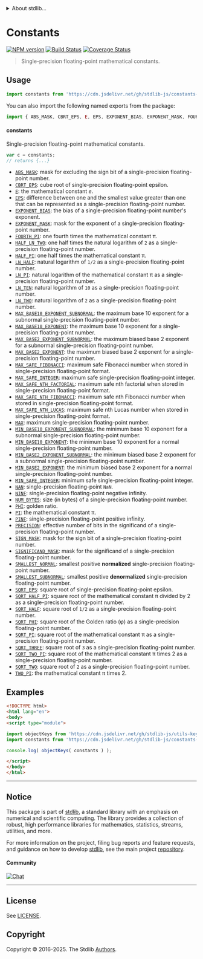 <!--

@license Apache-2.0

Copyright (c) 2021 The Stdlib Authors.

Licensed under the Apache License, Version 2.0 (the "License");
you may not use this file except in compliance with the License.
You may obtain a copy of the License at

   http://www.apache.org/licenses/LICENSE-2.0

Unless required by applicable law or agreed to in writing, software
distributed under the License is distributed on an "AS IS" BASIS,
WITHOUT WARRANTIES OR CONDITIONS OF ANY KIND, either express or implied.
See the License for the specific language governing permissions and
limitations under the License.

-->


<details>
  <summary>
    About stdlib...
  </summary>
  <p>We believe in a future in which the web is a preferred environment for numerical computation. To help realize this future, we've built stdlib. stdlib is a standard library, with an emphasis on numerical and scientific computation, written in JavaScript (and C) for execution in browsers and in Node.js.</p>
  <p>The library is fully decomposable, being architected in such a way that you can swap out and mix and match APIs and functionality to cater to your exact preferences and use cases.</p>
  <p>When you use stdlib, you can be absolutely certain that you are using the most thorough, rigorous, well-written, studied, documented, tested, measured, and high-quality code out there.</p>
  <p>To join us in bringing numerical computing to the web, get started by checking us out on <a href="https://github.com/stdlib-js/stdlib">GitHub</a>, and please consider <a href="https://opencollective.com/stdlib">financially supporting stdlib</a>. We greatly appreciate your continued support!</p>
</details>

# Constants

[![NPM version][npm-image]][npm-url] [![Build Status][test-image]][test-url] [![Coverage Status][coverage-image]][coverage-url] <!-- [![dependencies][dependencies-image]][dependencies-url] -->

> Single-precision floating-point mathematical constants.



<section class="usage">

## Usage

```javascript
import constants from 'https://cdn.jsdelivr.net/gh/stdlib-js/constants-float32@esm/index.mjs';
```

You can also import the following named exports from the package:

```javascript
import { ABS_MASK, CBRT_EPS, E, EPS, EXPONENT_BIAS, EXPONENT_MASK, FOURTH_PI, HALF_LN_TWO, HALF_PI, LN_HALF, LN_PI, LN_TEN, LN_TWO, MAX, MAX_BASE10_EXPONENT, MAX_BASE10_EXPONENT_SUBNORMAL, MAX_BASE2_EXPONENT, MAX_BASE2_EXPONENT_SUBNORMAL, MAX_SAFE_FIBONACCI, MAX_SAFE_INTEGER, MAX_SAFE_NTH_FACTORIAL, MAX_SAFE_NTH_FIBONACCI, MAX_SAFE_NTH_LUCAS, MIN_BASE10_EXPONENT, MIN_BASE10_EXPONENT_SUBNORMAL, MIN_BASE2_EXPONENT, MIN_BASE2_EXPONENT_SUBNORMAL, MIN_SAFE_INTEGER, NAN, NINF, NUM_BYTES, PHI, PI, PINF, PRECISION, SIGNIFICAND_MASK, SIGN_MASK, SMALLEST_NORMAL, SMALLEST_SUBNORMAL, SQRT_EPS, SQRT_HALF, SQRT_HALF_PI, SQRT_PHI, SQRT_PI, SQRT_THREE, SQRT_TWO, SQRT_TWO_PI, TWO_PI } from 'https://cdn.jsdelivr.net/gh/stdlib-js/constants-float32@esm/index.mjs';
```

#### constants

Single-precision floating-point mathematical constants.

```javascript
var c = constants;
// returns {...}
```

<!-- <toc pattern="*" > -->

<div class="namespace-toc">

-   <span class="signature">[`ABS_MASK`][@stdlib/constants/float32/abs-mask]</span><span class="delimiter">: </span><span class="description">mask for excluding the sign bit of a single-precision floating-point number.</span>
-   <span class="signature">[`CBRT_EPS`][@stdlib/constants/float32/cbrt-eps]</span><span class="delimiter">: </span><span class="description">cube root of single-precision floating-point epsilon.</span>
-   <span class="signature">[`E`][@stdlib/constants/float32/e]</span><span class="delimiter">: </span><span class="description">the mathematical constant _e_.</span>
-   <span class="signature">[`EPS`][@stdlib/constants/float32/eps]</span><span class="delimiter">: </span><span class="description">difference between one and the smallest value greater than one that can be represented as a single-precision floating-point number.</span>
-   <span class="signature">[`EXPONENT_BIAS`][@stdlib/constants/float32/exponent-bias]</span><span class="delimiter">: </span><span class="description">the bias of a single-precision floating-point number's exponent.</span>
-   <span class="signature">[`EXPONENT_MASK`][@stdlib/constants/float32/exponent-mask]</span><span class="delimiter">: </span><span class="description">mask for the exponent of a single-precision floating-point number.</span>
-   <span class="signature">[`FOURTH_PI`][@stdlib/constants/float32/fourth-pi]</span><span class="delimiter">: </span><span class="description">one fourth times the mathematical constant π.</span>
-   <span class="signature">[`HALF_LN_TWO`][@stdlib/constants/float32/half-ln-two]</span><span class="delimiter">: </span><span class="description">one half times the natural logarithm of `2` as a single-precision floating-point number.</span>
-   <span class="signature">[`HALF_PI`][@stdlib/constants/float32/half-pi]</span><span class="delimiter">: </span><span class="description">one half times the mathematical constant π.</span>
-   <span class="signature">[`LN_HALF`][@stdlib/constants/float32/ln-half]</span><span class="delimiter">: </span><span class="description">natural logarithm of `1/2` as a single-precision floating-point number.</span>
-   <span class="signature">[`LN_PI`][@stdlib/constants/float32/ln-pi]</span><span class="delimiter">: </span><span class="description">natural logarithm of the mathematical constant π as a single-precision floating-point number.</span>
-   <span class="signature">[`LN_TEN`][@stdlib/constants/float32/ln-ten]</span><span class="delimiter">: </span><span class="description">natural logarithm of `10` as a single-precision floating-point number.</span>
-   <span class="signature">[`LN_TWO`][@stdlib/constants/float32/ln-two]</span><span class="delimiter">: </span><span class="description">natural logarithm of `2` as a single-precision floating-point number.</span>
-   <span class="signature">[`MAX_BASE10_EXPONENT_SUBNORMAL`][@stdlib/constants/float32/max-base10-exponent-subnormal]</span><span class="delimiter">: </span><span class="description">the maximum base 10 exponent for a subnormal single-precision floating-point number.</span>
-   <span class="signature">[`MAX_BASE10_EXPONENT`][@stdlib/constants/float32/max-base10-exponent]</span><span class="delimiter">: </span><span class="description">the maximum base 10 exponent for a single-precision floating-point number.</span>
-   <span class="signature">[`MAX_BASE2_EXPONENT_SUBNORMAL`][@stdlib/constants/float32/max-base2-exponent-subnormal]</span><span class="delimiter">: </span><span class="description">the maximum biased base 2 exponent for a subnormal single-precision floating-point number.</span>
-   <span class="signature">[`MAX_BASE2_EXPONENT`][@stdlib/constants/float32/max-base2-exponent]</span><span class="delimiter">: </span><span class="description">the maximum biased base 2 exponent for a single-precision floating-point number.</span>
-   <span class="signature">[`MAX_SAFE_FIBONACCI`][@stdlib/constants/float32/max-safe-fibonacci]</span><span class="delimiter">: </span><span class="description">maximum safe Fibonacci number when stored in single-precision floating-point format.</span>
-   <span class="signature">[`MAX_SAFE_INTEGER`][@stdlib/constants/float32/max-safe-integer]</span><span class="delimiter">: </span><span class="description">maximum safe single-precision floating-point integer.</span>
-   <span class="signature">[`MAX_SAFE_NTH_FACTORIAL`][@stdlib/constants/float32/max-safe-nth-factorial]</span><span class="delimiter">: </span><span class="description">maximum safe nth factorial when stored in single-precision floating-point format.</span>
-   <span class="signature">[`MAX_SAFE_NTH_FIBONACCI`][@stdlib/constants/float32/max-safe-nth-fibonacci]</span><span class="delimiter">: </span><span class="description">maximum safe nth Fibonacci number when stored in single-precision floating-point format.</span>
-   <span class="signature">[`MAX_SAFE_NTH_LUCAS`][@stdlib/constants/float32/max-safe-nth-lucas]</span><span class="delimiter">: </span><span class="description">maximum safe nth Lucas number when stored in single-precision floating-point format.</span>
-   <span class="signature">[`MAX`][@stdlib/constants/float32/max]</span><span class="delimiter">: </span><span class="description">maximum single-precision floating-point number.</span>
-   <span class="signature">[`MIN_BASE10_EXPONENT_SUBNORMAL`][@stdlib/constants/float32/min-base10-exponent-subnormal]</span><span class="delimiter">: </span><span class="description">the minimum base 10 exponent for a subnormal single-precision floating-point number.</span>
-   <span class="signature">[`MIN_BASE10_EXPONENT`][@stdlib/constants/float32/min-base10-exponent]</span><span class="delimiter">: </span><span class="description">the minimum base 10 exponent for a normal single-precision floating-point number.</span>
-   <span class="signature">[`MIN_BASE2_EXPONENT_SUBNORMAL`][@stdlib/constants/float32/min-base2-exponent-subnormal]</span><span class="delimiter">: </span><span class="description">the minimum biased base 2 exponent for a subnormal single-precision floating-point number.</span>
-   <span class="signature">[`MIN_BASE2_EXPONENT`][@stdlib/constants/float32/min-base2-exponent]</span><span class="delimiter">: </span><span class="description">the minimum biased base 2 exponent for a normal single-precision floating-point number.</span>
-   <span class="signature">[`MIN_SAFE_INTEGER`][@stdlib/constants/float32/min-safe-integer]</span><span class="delimiter">: </span><span class="description">minimum safe single-precision floating-point integer.</span>
-   <span class="signature">[`NAN`][@stdlib/constants/float32/nan]</span><span class="delimiter">: </span><span class="description">single-precision floating-point `NaN`.</span>
-   <span class="signature">[`NINF`][@stdlib/constants/float32/ninf]</span><span class="delimiter">: </span><span class="description">single-precision floating-point negative infinity.</span>
-   <span class="signature">[`NUM_BYTES`][@stdlib/constants/float32/num-bytes]</span><span class="delimiter">: </span><span class="description">size (in bytes) of a single-precision floating-point number.</span>
-   <span class="signature">[`PHI`][@stdlib/constants/float32/phi]</span><span class="delimiter">: </span><span class="description">golden ratio.</span>
-   <span class="signature">[`PI`][@stdlib/constants/float32/pi]</span><span class="delimiter">: </span><span class="description">the mathematical constant π.</span>
-   <span class="signature">[`PINF`][@stdlib/constants/float32/pinf]</span><span class="delimiter">: </span><span class="description">single-precision floating-point positive infinity.</span>
-   <span class="signature">[`PRECISION`][@stdlib/constants/float32/precision]</span><span class="delimiter">: </span><span class="description">effective number of bits in the significand of a single-precision floating-point number.</span>
-   <span class="signature">[`SIGN_MASK`][@stdlib/constants/float32/sign-mask]</span><span class="delimiter">: </span><span class="description">mask for the sign bit of a single-precision floating-point number.</span>
-   <span class="signature">[`SIGNIFICAND_MASK`][@stdlib/constants/float32/significand-mask]</span><span class="delimiter">: </span><span class="description">mask for the significand of a single-precision floating-point number.</span>
-   <span class="signature">[`SMALLEST_NORMAL`][@stdlib/constants/float32/smallest-normal]</span><span class="delimiter">: </span><span class="description">smallest positive **normalized** single-precision floating-point number.</span>
-   <span class="signature">[`SMALLEST_SUBNORMAL`][@stdlib/constants/float32/smallest-subnormal]</span><span class="delimiter">: </span><span class="description">smallest positive **denormalized** single-precision floating-point number.</span>
-   <span class="signature">[`SQRT_EPS`][@stdlib/constants/float32/sqrt-eps]</span><span class="delimiter">: </span><span class="description">square root of single-precision floating-point epsilon.</span>
-   <span class="signature">[`SQRT_HALF_PI`][@stdlib/constants/float32/sqrt-half-pi]</span><span class="delimiter">: </span><span class="description">square root of the mathematical constant π divided by 2 as a single-precision floating-point number.</span>
-   <span class="signature">[`SQRT_HALF`][@stdlib/constants/float32/sqrt-half]</span><span class="delimiter">: </span><span class="description">square root of `1/2` as a single-precision floating-point number.</span>
-   <span class="signature">[`SQRT_PHI`][@stdlib/constants/float32/sqrt-phi]</span><span class="delimiter">: </span><span class="description">square root of the Golden ratio (φ) as a single-precision floating-point number.</span>
-   <span class="signature">[`SQRT_PI`][@stdlib/constants/float32/sqrt-pi]</span><span class="delimiter">: </span><span class="description">square root of the mathematical constant π as a single-precision floating-point number.</span>
-   <span class="signature">[`SQRT_THREE`][@stdlib/constants/float32/sqrt-three]</span><span class="delimiter">: </span><span class="description">square root of `3` as a single-precision floating-point number.</span>
-   <span class="signature">[`SQRT_TWO_PI`][@stdlib/constants/float32/sqrt-two-pi]</span><span class="delimiter">: </span><span class="description">square root of the mathematical constant π times 2 as a single-precision floating-point number.</span>
-   <span class="signature">[`SQRT_TWO`][@stdlib/constants/float32/sqrt-two]</span><span class="delimiter">: </span><span class="description">square root of `2` as a single-precision floating-point number.</span>
-   <span class="signature">[`TWO_PI`][@stdlib/constants/float32/two-pi]</span><span class="delimiter">: </span><span class="description">the mathematical constant π times 2.</span>

</div>

<!-- </toc> -->

</section>

<!-- /.usage -->

<section class="examples">

## Examples

<!-- TODO: better examples -->

<!-- eslint no-undef: "error" -->

```html
<!DOCTYPE html>
<html lang="en">
<body>
<script type="module">

import objectKeys from 'https://cdn.jsdelivr.net/gh/stdlib-js/utils-keys@esm/index.mjs';
import constants from 'https://cdn.jsdelivr.net/gh/stdlib-js/constants-float32@esm/index.mjs';

console.log( objectKeys( constants ) );

</script>
</body>
</html>
```

</section>

<!-- /.examples -->

<!-- Section for related `stdlib` packages. Do not manually edit this section, as it is automatically populated. -->

<section class="related">

</section>

<!-- /.related -->

<!-- Section for all links. Make sure to keep an empty line after the `section` element and another before the `/section` close. -->


<section class="main-repo" >

* * *

## Notice

This package is part of [stdlib][stdlib], a standard library with an emphasis on numerical and scientific computing. The library provides a collection of robust, high performance libraries for mathematics, statistics, streams, utilities, and more.

For more information on the project, filing bug reports and feature requests, and guidance on how to develop [stdlib][stdlib], see the main project [repository][stdlib].

#### Community

[![Chat][chat-image]][chat-url]

---

## License

See [LICENSE][stdlib-license].


## Copyright

Copyright &copy; 2016-2025. The Stdlib [Authors][stdlib-authors].

</section>

<!-- /.stdlib -->

<!-- Section for all links. Make sure to keep an empty line after the `section` element and another before the `/section` close. -->

<section class="links">

[npm-image]: http://img.shields.io/npm/v/@stdlib/constants-float32.svg
[npm-url]: https://npmjs.org/package/@stdlib/constants-float32

[test-image]: https://github.com/stdlib-js/constants-float32/actions/workflows/test.yml/badge.svg?branch=main
[test-url]: https://github.com/stdlib-js/constants-float32/actions/workflows/test.yml?query=branch:main

[coverage-image]: https://img.shields.io/codecov/c/github/stdlib-js/constants-float32/main.svg
[coverage-url]: https://codecov.io/github/stdlib-js/constants-float32?branch=main

<!--

[dependencies-image]: https://img.shields.io/david/stdlib-js/constants-float32.svg
[dependencies-url]: https://david-dm.org/stdlib-js/constants-float32/main

-->

[chat-image]: https://img.shields.io/gitter/room/stdlib-js/stdlib.svg
[chat-url]: https://app.gitter.im/#/room/#stdlib-js_stdlib:gitter.im

[stdlib]: https://github.com/stdlib-js/stdlib

[stdlib-authors]: https://github.com/stdlib-js/stdlib/graphs/contributors

[umd]: https://github.com/umdjs/umd
[es-module]: https://developer.mozilla.org/en-US/docs/Web/JavaScript/Guide/Modules

[deno-url]: https://github.com/stdlib-js/constants-float32/tree/deno
[deno-readme]: https://github.com/stdlib-js/constants-float32/blob/deno/README.md
[umd-url]: https://github.com/stdlib-js/constants-float32/tree/umd
[umd-readme]: https://github.com/stdlib-js/constants-float32/blob/umd/README.md
[esm-url]: https://github.com/stdlib-js/constants-float32/tree/esm
[esm-readme]: https://github.com/stdlib-js/constants-float32/blob/esm/README.md
[branches-url]: https://github.com/stdlib-js/constants-float32/blob/main/branches.md

[stdlib-license]: https://raw.githubusercontent.com/stdlib-js/constants-float32/main/LICENSE

<!-- <toc-links> -->

[@stdlib/constants/float32/abs-mask]: https://github.com/stdlib-js/constants-float32-abs-mask/tree/esm

[@stdlib/constants/float32/cbrt-eps]: https://github.com/stdlib-js/constants-float32-cbrt-eps/tree/esm

[@stdlib/constants/float32/e]: https://github.com/stdlib-js/constants-float32-e/tree/esm

[@stdlib/constants/float32/eps]: https://github.com/stdlib-js/constants-float32-eps/tree/esm

[@stdlib/constants/float32/exponent-bias]: https://github.com/stdlib-js/constants-float32-exponent-bias/tree/esm

[@stdlib/constants/float32/exponent-mask]: https://github.com/stdlib-js/constants-float32-exponent-mask/tree/esm

[@stdlib/constants/float32/fourth-pi]: https://github.com/stdlib-js/constants-float32-fourth-pi/tree/esm

[@stdlib/constants/float32/half-ln-two]: https://github.com/stdlib-js/constants-float32-half-ln-two/tree/esm

[@stdlib/constants/float32/half-pi]: https://github.com/stdlib-js/constants-float32-half-pi/tree/esm

[@stdlib/constants/float32/ln-half]: https://github.com/stdlib-js/constants-float32-ln-half/tree/esm

[@stdlib/constants/float32/ln-pi]: https://github.com/stdlib-js/constants-float32-ln-pi/tree/esm

[@stdlib/constants/float32/ln-ten]: https://github.com/stdlib-js/constants-float32-ln-ten/tree/esm

[@stdlib/constants/float32/ln-two]: https://github.com/stdlib-js/constants-float32-ln-two/tree/esm

[@stdlib/constants/float32/max-base10-exponent-subnormal]: https://github.com/stdlib-js/constants-float32-max-base10-exponent-subnormal/tree/esm

[@stdlib/constants/float32/max-base10-exponent]: https://github.com/stdlib-js/constants-float32-max-base10-exponent/tree/esm

[@stdlib/constants/float32/max-base2-exponent-subnormal]: https://github.com/stdlib-js/constants-float32-max-base2-exponent-subnormal/tree/esm

[@stdlib/constants/float32/max-base2-exponent]: https://github.com/stdlib-js/constants-float32-max-base2-exponent/tree/esm

[@stdlib/constants/float32/max-safe-fibonacci]: https://github.com/stdlib-js/constants-float32-max-safe-fibonacci/tree/esm

[@stdlib/constants/float32/max-safe-integer]: https://github.com/stdlib-js/constants-float32-max-safe-integer/tree/esm

[@stdlib/constants/float32/max-safe-nth-factorial]: https://github.com/stdlib-js/constants-float32-max-safe-nth-factorial/tree/esm

[@stdlib/constants/float32/max-safe-nth-fibonacci]: https://github.com/stdlib-js/constants-float32-max-safe-nth-fibonacci/tree/esm

[@stdlib/constants/float32/max-safe-nth-lucas]: https://github.com/stdlib-js/constants-float32-max-safe-nth-lucas/tree/esm

[@stdlib/constants/float32/max]: https://github.com/stdlib-js/constants-float32-max/tree/esm

[@stdlib/constants/float32/min-base10-exponent-subnormal]: https://github.com/stdlib-js/constants-float32-min-base10-exponent-subnormal/tree/esm

[@stdlib/constants/float32/min-base10-exponent]: https://github.com/stdlib-js/constants-float32-min-base10-exponent/tree/esm

[@stdlib/constants/float32/min-base2-exponent-subnormal]: https://github.com/stdlib-js/constants-float32-min-base2-exponent-subnormal/tree/esm

[@stdlib/constants/float32/min-base2-exponent]: https://github.com/stdlib-js/constants-float32-min-base2-exponent/tree/esm

[@stdlib/constants/float32/min-safe-integer]: https://github.com/stdlib-js/constants-float32-min-safe-integer/tree/esm

[@stdlib/constants/float32/nan]: https://github.com/stdlib-js/constants-float32-nan/tree/esm

[@stdlib/constants/float32/ninf]: https://github.com/stdlib-js/constants-float32-ninf/tree/esm

[@stdlib/constants/float32/num-bytes]: https://github.com/stdlib-js/constants-float32-num-bytes/tree/esm

[@stdlib/constants/float32/phi]: https://github.com/stdlib-js/constants-float32-phi/tree/esm

[@stdlib/constants/float32/pi]: https://github.com/stdlib-js/constants-float32-pi/tree/esm

[@stdlib/constants/float32/pinf]: https://github.com/stdlib-js/constants-float32-pinf/tree/esm

[@stdlib/constants/float32/precision]: https://github.com/stdlib-js/constants-float32-precision/tree/esm

[@stdlib/constants/float32/sign-mask]: https://github.com/stdlib-js/constants-float32-sign-mask/tree/esm

[@stdlib/constants/float32/significand-mask]: https://github.com/stdlib-js/constants-float32-significand-mask/tree/esm

[@stdlib/constants/float32/smallest-normal]: https://github.com/stdlib-js/constants-float32-smallest-normal/tree/esm

[@stdlib/constants/float32/smallest-subnormal]: https://github.com/stdlib-js/constants-float32-smallest-subnormal/tree/esm

[@stdlib/constants/float32/sqrt-eps]: https://github.com/stdlib-js/constants-float32-sqrt-eps/tree/esm

[@stdlib/constants/float32/sqrt-half-pi]: https://github.com/stdlib-js/constants-float32-sqrt-half-pi/tree/esm

[@stdlib/constants/float32/sqrt-half]: https://github.com/stdlib-js/constants-float32-sqrt-half/tree/esm

[@stdlib/constants/float32/sqrt-phi]: https://github.com/stdlib-js/constants-float32-sqrt-phi/tree/esm

[@stdlib/constants/float32/sqrt-pi]: https://github.com/stdlib-js/constants-float32-sqrt-pi/tree/esm

[@stdlib/constants/float32/sqrt-three]: https://github.com/stdlib-js/constants-float32-sqrt-three/tree/esm

[@stdlib/constants/float32/sqrt-two-pi]: https://github.com/stdlib-js/constants-float32-sqrt-two-pi/tree/esm

[@stdlib/constants/float32/sqrt-two]: https://github.com/stdlib-js/constants-float32-sqrt-two/tree/esm

[@stdlib/constants/float32/two-pi]: https://github.com/stdlib-js/constants-float32-two-pi/tree/esm

<!-- </toc-links> -->

</section>

<!-- /.links -->
